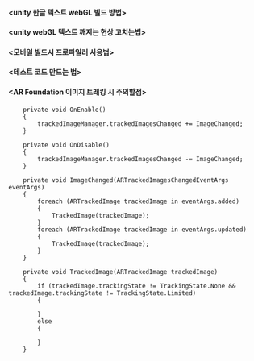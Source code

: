 #### <unity 한글 텍스트 webGL 빌드 방법>

#### <unity webGL 텍스트 깨지는 현상 고치는법>

#### <모바일 빌드시 프로파일러 사용법>


#### <테스트 코드 만드는 법>


#### <AR Foundation 이미지 트래킹 시 주의할점>

        private void OnEnable()
        {
            trackedImageManager.trackedImagesChanged += ImageChanged;
        }

        private void OnDisable()
        {
            trackedImageManager.trackedImagesChanged -= ImageChanged;
        }

        private void ImageChanged(ARTrackedImagesChangedEventArgs eventArgs)
        {
            foreach (ARTrackedImage trackedImage in eventArgs.added)
            {
                TrackedImage(trackedImage);
            }
            foreach (ARTrackedImage trackedImage in eventArgs.updated)
            {
                TrackedImage(trackedImage);
            }
        }

        private void TrackedImage(ARTrackedImage trackedImage)
        {
            if (trackedImage.trackingState != TrackingState.None && trackedImage.trackingState != TrackingState.Limited)
            {

            }
            else
            {
            
            }
        }
